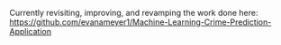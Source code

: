 Currently revisiting, improving, and revamping the work done here: https://github.com/evanameyer1/Machine-Learning-Crime-Prediction-Application